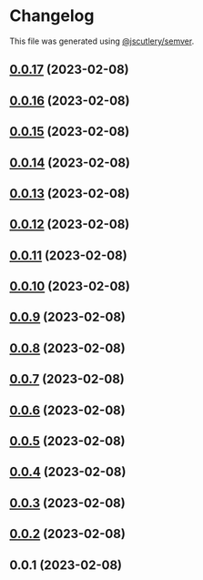 # Changelog

This file was generated using [@jscutlery/semver](https://github.com/jscutlery/semver).

## [0.0.17](https://github.com/MaurizioContino/SLngTemplate/compare/sldashboard-sldashboard-0.0.16...sldashboard-sldashboard-0.0.17) (2023-02-08)



## [0.0.16](https://github.com/MaurizioContino/SLngTemplate/compare/sldashboard-sldashboard-0.0.15...sldashboard-sldashboard-0.0.16) (2023-02-08)



## [0.0.15](https://github.com/MaurizioContino/SLngTemplate/compare/sldashboard-sldashboard-0.0.14...sldashboard-sldashboard-0.0.15) (2023-02-08)



## [0.0.14](https://github.com/MaurizioContino/SLngTemplate/compare/sldashboard-sldashboard-0.0.13...sldashboard-sldashboard-0.0.14) (2023-02-08)



## [0.0.13](https://github.com/MaurizioContino/SLngTemplate/compare/sldashboard-sldashboard-0.0.12...sldashboard-sldashboard-0.0.13) (2023-02-08)



## [0.0.12](https://github.com/MaurizioContino/SLngTemplate/compare/sldashboard-sldashboard-0.0.11...sldashboard-sldashboard-0.0.12) (2023-02-08)



## [0.0.11](https://github.com/MaurizioContino/SLngTemplate/compare/sldashboard-sldashboard-0.0.10...sldashboard-sldashboard-0.0.11) (2023-02-08)



## [0.0.10](https://github.com/MaurizioContino/SLngTemplate/compare/sldashboard-sldashboard-0.0.9...sldashboard-sldashboard-0.0.10) (2023-02-08)



## [0.0.9](https://github.com/MaurizioContino/SLngTemplate/compare/sldashboard-sldashboard-0.0.8...sldashboard-sldashboard-0.0.9) (2023-02-08)



## [0.0.8](https://github.com/MaurizioContino/SLngTemplate/compare/sldashboard-sldashboard-0.0.7...sldashboard-sldashboard-0.0.8) (2023-02-08)



## [0.0.7](https://github.com/MaurizioContino/SLngTemplate/compare/sldashboard-sldashboard-0.0.6...sldashboard-sldashboard-0.0.7) (2023-02-08)



## [0.0.6](https://github.com/MaurizioContino/SLngTemplate/compare/sldashboard-sldashboard-0.0.5...sldashboard-sldashboard-0.0.6) (2023-02-08)



## [0.0.5](https://github.com/MaurizioContino/SLngTemplate/compare/sldashboard-sldashboard-0.0.4...sldashboard-sldashboard-0.0.5) (2023-02-08)



## [0.0.4](https://github.com/MaurizioContino/SLngTemplate/compare/sldashboard-sldashboard-0.0.3...sldashboard-sldashboard-0.0.4) (2023-02-08)



## [0.0.3](https://github.com/MaurizioContino/SLngTemplate/compare/sldashboard-sldashboard-0.0.2...sldashboard-sldashboard-0.0.3) (2023-02-08)



## [0.0.2](https://github.com/MaurizioContino/SLngTemplate/compare/sldashboard-sldashboard-0.0.1...sldashboard-sldashboard-0.0.2) (2023-02-08)



## 0.0.1 (2023-02-08)
